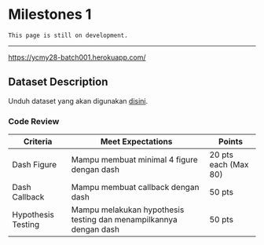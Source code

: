 # Milestones 1

```{attention}
This page is still on development.
```

---
https://ycmy28-batch001.herokuapp.com/

## Dataset Description

Unduh dataset yang akan digunakan [disini](https://www.kaggle.com/aungpyaeap/supermarket-sales).

### Code Review

|Criteria|Meet Expectations|Points|
|--- |--- |--- |
|Dash Figure|Mampu membuat minimal 4 figure dengan dash| 20 pts each (Max 80) |
|Dash Callback|Mampu membuat callback dengan dash| 50 pts |
|Hypothesis Testing|Mampu melakukan hypothesis testing dan menampilkannya dengan dash| 50 pts |
